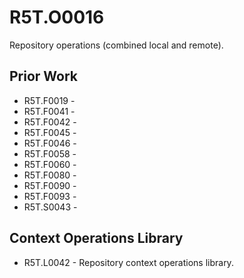 # R5T.O0016
Repository operations (combined local and remote).


## Prior Work

* R5T.F0019 - 
* R5T.F0041 - 
* R5T.F0042 - 
* R5T.F0045 - 
* R5T.F0046 - 
* R5T.F0058 - 
* R5T.F0060 - 
* R5T.F0080 - 
* R5T.F0090 - 
* R5T.F0093 - 
* R5T.S0043 - 


## Context Operations Library

* R5T.L0042 - Repository context operations library.